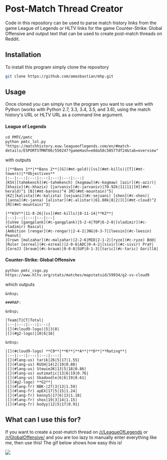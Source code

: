 Post-Match Thread Creator
====================

Code in this repository can be used to parse match history links from the game League of Legends or HLTV links for the game Counter-Strike: Global Offensive and output text that can be used to create post-match threads on Reddit.

Installation
--------------------
To install this program simply clone the repository

```bash
git clone https://github.com/amosbastian/mhp.git
```
Usage
--------------------
Once cloned you can simply run the program you want to use with with Python (works with Python 2.7, 3.3, 3.4, 3.5, and 3.6), using the match history's URL or HLTV URL as a command line argument.

#### League of Legends

```
cd PMTC/pmtc
python pmtc_lol.py "https://matchhistory.euw.leagueoflegends.com/en/#match-details/ESPORTSTMNT06/550247?gameHash=e8da58c50577df24&tab=overview"
```

with outputs

```
||**Bans 1**|**Bans 2**|[G](#mt-gold)|[vs](#mt-kills)|[T](#mt-towers)|**Objectives**
|:--|:--:|:--:|:--:|:--:|:--:|:--:|
|KSV|[tahmkench](#c-tahmkench) [kogmaw](#c-kogmaw) [azir](#c-azir)|[khazix](#c-khazix) [jarvaniv](#c-jarvaniv)|70.92k|11|11|[H](#mt-herald)^1 [B](#mt-barons)^4 [M](#mt-mountain)^5|
|KZ|[kalista](#c-kalista) [sejuani](#c-sejuani) [shen](#c-shen)|[janna](#c-janna) [alistar](#c-alistar)|61.08k|8|2|[C](#mt-cloud)^2 [M](#mt-mountain)^3|

|**KSV**|11-8-26|[vs](#mt-kills)|8-11-14|**KZ**|
|--:|--:|:--:|:--|:--|
|CuVee [gangplank](#c-gangplank)|5-2-4|TOP|6-2-0|[vladimir](#c-vladimir) Rascal|
|Ambition [rengar](#c-rengar)|2-4-2|JNG|0-3-7|[leesin](#c-leesin) Peanut|
|Crown [malzahar](#c-malzahar)|2-2-6|MID|2-1-2|[ryze](#c-ryze) Bdd|
|Ruler [ezreal](#c-ezreal)|2-0-6|ADC|0-4-2|[sivir](#c-sivir) PraY|
|CoreJJ [braum](#c-braum)|0-0-8|SUP|0-1-3|[taric](#c-taric) GorillA|
```

#### Counter-Strike: Global Offensive

```
python pmtc_csgo.py https://www.hltv.org/stats/matches/mapstatsid/59934/g2-vs-cloud9
```

which outputs

```
&nbsp;

###MAP: 

&nbsp;

|Team|T|CT|Total|
|:--|:--:|:--:|:--:|
|[](#cloud9-logo)|5|3|8|
|[](#g2-logo)|10|6|16|

&nbsp;

|[](#cloud9-logo) **C9**|**K**|**A**|**D**|**Rating**|
|:--|:--:|:--:|:--:|:--:|
|[](#lang-us) tarik|26|5|17|1.55|
|[](#lang-us) RUSH|14|2|19|0.88|
|[](#lang-us) Stewie2K|13|5|18|0.86|
|[](#lang-us) autimatic|13|6|19|0.76|
|[](#lang-us) Skadoodle|6|6|19|0.61|
|[](#g2-logo) **G2**|
|[](#lang-fr) NBK-|27|3|13|1.59|
|[](#lang-fr) apEX|17|5|15|1.24|
|[](#lang-fr) kennyS|17|6|13|1.18|
|[](#lang-fr) shox|19|3|14|1.15|
|[](#lang-fr) bodyy|12|5|17|0.91|

```

What can I use this for?
--------------------
If you want to create a post-match thread on [/r/LeagueOfLegends](https://www.reddit.com/r/leagueoflegends/) or [/r/GlobalOffensive/](https://www.reddit.com/r/GlobalOffensive) and you are too lazy to manually enter everything like me, then use this! The gif below shows how easy this is!

![](https://i.imgur.com/ThMJrOJ.gif)
